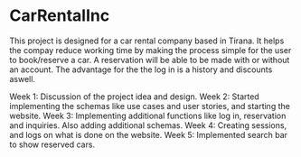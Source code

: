 # CarRentalInc
This project is designed for a car rental company based in Tirana. It helps the compay reduce working time by making the process simple for the user to book/reserve a car.
A reservation will be able to be made with or without an account. The advantage for the the log in is a history and discounts aswell.

Week 1: Discussion of the project idea and design.
Week 2: Started implementing the schemas like use cases and user stories, and starting the website.
Week 3: Implementing additional functions like log in, reservation and inquiries. Also adding additional schemas.
Week 4: Creating sessions, and logs on what is done on the website.
Week 5: Implemented search bar to show reserved cars.
